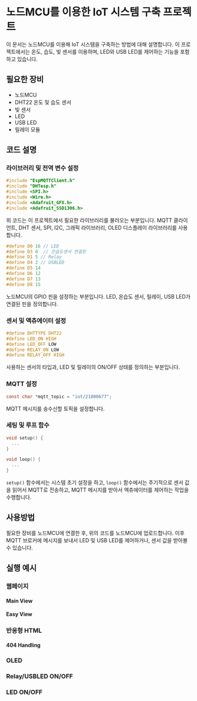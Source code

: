 # 노드MCU를 이용한 IoT 시스템 구축 프로젝트

이 문서는 노드MCU를 이용해 IoT 시스템을 구축하는 방법에 대해 설명합니다. 이 프로젝트에서는 온도, 습도, 빛 센서를 이용하며, LED와 USB LED를 제어하는 기능을 포함하고 있습니다.

## 필요한 장비
- 노드MCU
- DHT22 온도 및 습도 센서
- 빛 센서
- LED
- USB LED
- 릴레이 모듈

## 코드 설명

### 라이브러리 및 전역 변수 설정

```c
#include "EspMQTTClient.h"
#include "DHTesp.h"
#include <SPI.h>
#include <Wire.h>
#include <Adafruit_GFX.h>
#include <Adafruit_SSD1306.h>
```

위 코드는 이 프로젝트에서 필요한 라이브러리를 불러오는 부분입니다. MQTT 클라이언트, DHT 센서, SPI, I2C, 그래픽 라이브러리, OLED 디스플레이 라이브러리를 사용합니다.

```c
#define D0 16 // LED
#define D3 0  // 온습도센서 연결핀
#define D1 5 // Relay 
#define D4 2 // USBLED
#define D5 14
#define D6 12
#define D7 13
#define D8 15
```

노드MCU의 GPIO 핀을 설정하는 부분입니다. LED, 온습도 센서, 릴레이, USB LED가 연결된 핀을 정의합니다.

### 센서 및 액츄에이터 설정

```c
#define DHTTYPE DHT22
#define LED_ON HIGH
#define LED_OFF LOW
#define RELAY_ON LOW
#define RELAY_OFF HIGH
```

사용하는 센서의 타입과, LED 및 릴레이의 ON/OFF 상태를 정의하는 부분입니다.

### MQTT 설정

```c
const char *mqtt_topic = "iot/21800677";
```

MQTT 메시지를 송수신할 토픽을 설정합니다.

### 세팅 및 루프 함수

```c
void setup() {
  ...
}

void loop() {
  ...
}
```

`setup()` 함수에서는 시스템 초기 설정을 하고, `loop()` 함수에서는 주기적으로 센서 값을 읽어서 MQTT로 전송하고, MQTT 메시지를 받아서 액츄에이터를 제어하는 작업을 수행합니다.

## 사용방법

필요한 장비를 노드MCU에 연결한 후, 위의 코드를 노드MCU에 업로드합니다. 이후 MQTT 브로커에 메시지를 보내서 LED 및 USB LED를 제어하거나, 센서 값을 받아볼 수 있습니다.

## 실행 예시

### 웹페이지

#### Main View

#### Easy View

### 반응형 HTML

#### 404 Handling

### OLED

### Relay/USBLED ON/OFF

### LED ON/OFF
